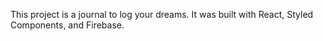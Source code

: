 This project is a journal to log your dreams. It was built with React, Styled Components, and Firebase. 